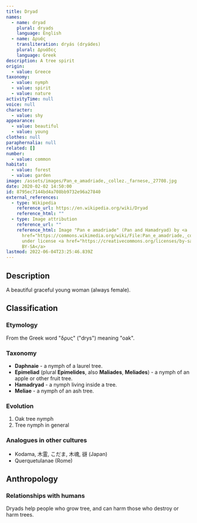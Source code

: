 ```yaml
---
title: Dryad
names:
  - name: dryad
    plural: dryads
    language: English
  - name: Δρυάς
    transliteration: dryás (dryádes)
    plural: Δρυάδες
    language: Greek
description: A tree spirit
origin:
  - value: Greece
taxonomy:
  - value: nymph
  - value: spirit
  - value: nature
activityTime: null
voice: null
character:
  - value: shy
appearance:
  - value: beautiful
  - value: young
clothes: null
paraphernalia: null
related: []
number:
  - value: common
habitat:
  - value: forest
  - value: garden
image: /assets/images/Pan_e_amadriade,_collez._farnese,_27708.jpg
date: 2020-02-02 14:50:00
id: 8795ec7144bd4a708bb9732e96a27840
external_references:
  - type: Wikipedia
    reference_url: https://en.wikipedia.org/wiki/Dryad
    reference_html: ""
  - type: Image attribution
    reference_url: ""
    reference_html: Image "Pan e amadriade" (Pan and Hamadryad) by <a
      href="https://commons.wikimedia.org/wiki/File:Pan_e_amadriade,_collez._farnese,_27708.jpg">Sailko</a>
      under license <a href="https://creativecommons.org/licenses/by-sa/3.0">CC
      BY-SA</a>
lastmod: 2022-06-04T23:25:46.839Z
---
```

## Description

A beautiful graceful young woman (always female).

## Classification

### Etymology

From the Greek word "δρυς" ("drys") meaning "oak".

### Taxonomy

* **Daphnaie** - a nymph of a laurel tree.
* **Epimeliad** (plural **Epimelides**, also **Maliades**, **Meliades**) - a nymph of an apple or other fruit tree.
* **Hamadryad** - a nymph living inside a tree.
* **Meliae** - a nymph of an ash tree.

### Evolution

1. Oak tree nymph
2. Tree nymph in general

### Analogues in other cultures

* Kodama, 木霊, こだま, 木魂, 谺 (Japan)
* Querquetulanae (Rome)

## Anthropology

### Relationships with humans

Dryads help people who grow tree, and can harm those who destroy or harm trees.

